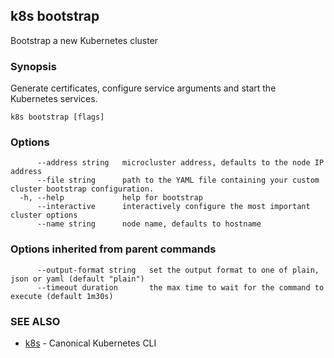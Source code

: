 ## k8s bootstrap

Bootstrap a new Kubernetes cluster

### Synopsis

Generate certificates, configure service arguments and start the Kubernetes services.

```
k8s bootstrap [flags]
```

### Options

```
      --address string   microcluster address, defaults to the node IP address
      --file string      path to the YAML file containing your custom cluster bootstrap configuration.
  -h, --help             help for bootstrap
      --interactive      interactively configure the most important cluster options
      --name string      node name, defaults to hostname
```

### Options inherited from parent commands

```
      --output-format string   set the output format to one of plain, json or yaml (default "plain")
      --timeout duration       the max time to wait for the command to execute (default 1m30s)
```

### SEE ALSO

* [k8s](k8s.md)	 - Canonical Kubernetes CLI

